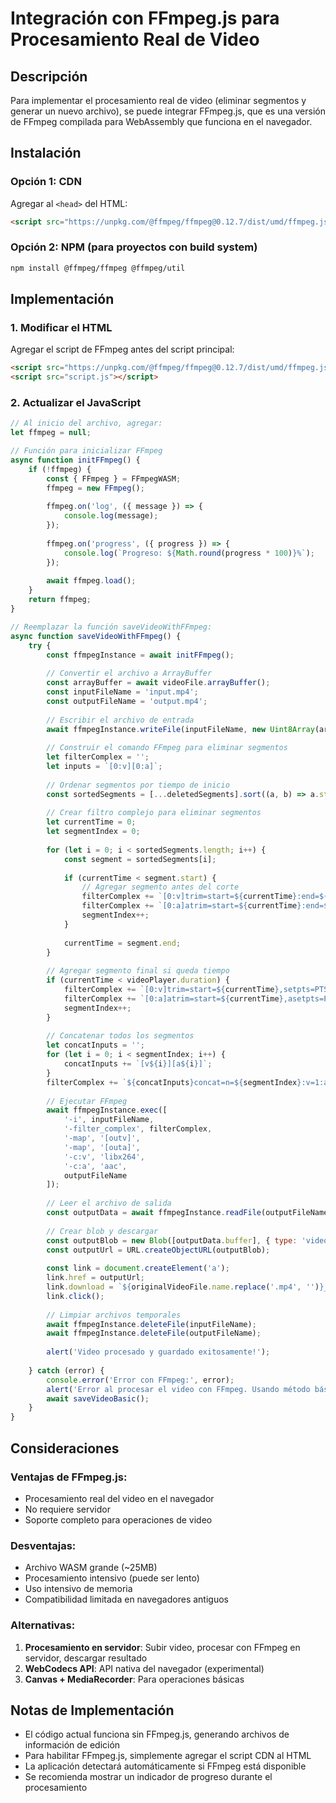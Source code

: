 # Integración con FFmpeg.js para Procesamiento Real de Video

## Descripción
Para implementar el procesamiento real de video (eliminar segmentos y generar un nuevo archivo), se puede integrar FFmpeg.js, que es una versión de FFmpeg compilada para WebAssembly que funciona en el navegador.

## Instalación

### Opción 1: CDN
Agregar al `<head>` del HTML:
```html
<script src="https://unpkg.com/@ffmpeg/ffmpeg@0.12.7/dist/umd/ffmpeg.js"></script>
```

### Opción 2: NPM (para proyectos con build system)
```bash
npm install @ffmpeg/ffmpeg @ffmpeg/util
```

## Implementación

### 1. Modificar el HTML
Agregar el script de FFmpeg antes del script principal:
```html
<script src="https://unpkg.com/@ffmpeg/ffmpeg@0.12.7/dist/umd/ffmpeg.js"></script>
<script src="script.js"></script>
```

### 2. Actualizar el JavaScript

```javascript
// Al inicio del archivo, agregar:
let ffmpeg = null;

// Función para inicializar FFmpeg
async function initFFmpeg() {
    if (!ffmpeg) {
        const { FFmpeg } = FFmpegWASM;
        ffmpeg = new FFmpeg();
        
        ffmpeg.on('log', ({ message }) => {
            console.log(message);
        });
        
        ffmpeg.on('progress', ({ progress }) => {
            console.log(`Progreso: ${Math.round(progress * 100)}%`);
        });
        
        await ffmpeg.load();
    }
    return ffmpeg;
}

// Reemplazar la función saveVideoWithFFmpeg:
async function saveVideoWithFFmpeg() {
    try {
        const ffmpegInstance = await initFFmpeg();
        
        // Convertir el archivo a ArrayBuffer
        const arrayBuffer = await videoFile.arrayBuffer();
        const inputFileName = 'input.mp4';
        const outputFileName = 'output.mp4';
        
        // Escribir el archivo de entrada
        await ffmpegInstance.writeFile(inputFileName, new Uint8Array(arrayBuffer));
        
        // Construir el comando FFmpeg para eliminar segmentos
        let filterComplex = '';
        let inputs = `[0:v][0:a]`;
        
        // Ordenar segmentos por tiempo de inicio
        const sortedSegments = [...deletedSegments].sort((a, b) => a.start - b.start);
        
        // Crear filtro complejo para eliminar segmentos
        let currentTime = 0;
        let segmentIndex = 0;
        
        for (let i = 0; i < sortedSegments.length; i++) {
            const segment = sortedSegments[i];
            
            if (currentTime < segment.start) {
                // Agregar segmento antes del corte
                filterComplex += `[0:v]trim=start=${currentTime}:end=${segment.start},setpts=PTS-STARTPTS[v${segmentIndex}];`;
                filterComplex += `[0:a]atrim=start=${currentTime}:end=${segment.start},asetpts=PTS-STARTPTS[a${segmentIndex}];`;
                segmentIndex++;
            }
            
            currentTime = segment.end;
        }
        
        // Agregar segmento final si queda tiempo
        if (currentTime < videoPlayer.duration) {
            filterComplex += `[0:v]trim=start=${currentTime},setpts=PTS-STARTPTS[v${segmentIndex}];`;
            filterComplex += `[0:a]atrim=start=${currentTime},asetpts=PTS-STARTPTS[a${segmentIndex}];`;
            segmentIndex++;
        }
        
        // Concatenar todos los segmentos
        let concatInputs = '';
        for (let i = 0; i < segmentIndex; i++) {
            concatInputs += `[v${i}][a${i}]`;
        }
        filterComplex += `${concatInputs}concat=n=${segmentIndex}:v=1:a=1[outv][outa]`;
        
        // Ejecutar FFmpeg
        await ffmpegInstance.exec([
            '-i', inputFileName,
            '-filter_complex', filterComplex,
            '-map', '[outv]',
            '-map', '[outa]',
            '-c:v', 'libx264',
            '-c:a', 'aac',
            outputFileName
        ]);
        
        // Leer el archivo de salida
        const outputData = await ffmpegInstance.readFile(outputFileName);
        
        // Crear blob y descargar
        const outputBlob = new Blob([outputData.buffer], { type: 'video/mp4' });
        const outputUrl = URL.createObjectURL(outputBlob);
        
        const link = document.createElement('a');
        link.href = outputUrl;
        link.download = `${originalVideoFile.name.replace('.mp4', '')}_edited.mp4`;
        link.click();
        
        // Limpiar archivos temporales
        await ffmpegInstance.deleteFile(inputFileName);
        await ffmpegInstance.deleteFile(outputFileName);
        
        alert('Video procesado y guardado exitosamente!');
        
    } catch (error) {
        console.error('Error con FFmpeg:', error);
        alert('Error al procesar el video con FFmpeg. Usando método básico.');
        await saveVideoBasic();
    }
}
```

## Consideraciones

### Ventajas de FFmpeg.js:
- Procesamiento real del video en el navegador
- No requiere servidor
- Soporte completo para operaciones de video

### Desventajas:
- Archivo WASM grande (~25MB)
- Procesamiento intensivo (puede ser lento)
- Uso intensivo de memoria
- Compatibilidad limitada en navegadores antiguos

### Alternativas:
1. **Procesamiento en servidor**: Subir video, procesar con FFmpeg en servidor, descargar resultado
2. **WebCodecs API**: API nativa del navegador (experimental)
3. **Canvas + MediaRecorder**: Para operaciones básicas

## Notas de Implementación
- El código actual funciona sin FFmpeg.js, generando archivos de información de edición
- Para habilitar FFmpeg.js, simplemente agregar el script CDN al HTML
- La aplicación detectará automáticamente si FFmpeg está disponible
- Se recomienda mostrar un indicador de progreso durante el procesamiento
